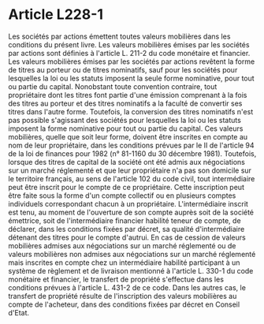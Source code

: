 # Article L228-1

Les sociétés par actions émettent toutes valeurs mobilières dans les conditions du présent livre.   Les valeurs mobilières émises par les sociétés par actions sont définies à l'article L. 211-2 du code monétaire et financier.   Les valeurs mobilières émises par les sociétés par actions revêtent la forme de titres au porteur ou de titres nominatifs, sauf pour les sociétés pour lesquelles la loi ou les statuts imposent la seule forme nominative, pour tout ou partie du capital.   Nonobstant toute convention contraire, tout propriétaire dont les titres font partie d'une émission comprenant à la fois des titres au porteur et des titres nominatifs a la faculté de convertir ses titres dans l'autre forme.   Toutefois, la conversion des titres nominatifs n'est pas possible s'agissant des sociétés pour lesquelles la loi ou les statuts imposent la forme nominative pour tout ou partie du capital.   Ces valeurs mobilières, quelle que soit leur forme, doivent être inscrites en compte au nom de leur propriétaire, dans les conditions prévues par le II de l'article 94 de la loi de finances pour 1982 (n° 81-1160 du 30 décembre 1981).   Toutefois, lorsque des titres de capital de la société ont été admis aux négociations sur un marché réglementé et que leur propriétaire n'a pas son domicile sur le territoire français, au sens de l'article 102 du code civil, tout intermédiaire peut être inscrit pour le compte de ce propriétaire. Cette inscription peut être faite sous la forme d'un compte collectif ou en plusieurs comptes individuels correspondant chacun à un propriétaire.   L'intermédiaire inscrit est tenu, au moment de l'ouverture de son compte auprès soit de la société émettrice, soit de l'intermédiaire financier habilité teneur de compte, de déclarer, dans les conditions fixées par décret, sa qualité d'intermédiaire détenant des titres pour le compte d'autrui.   En cas de cession de valeurs mobilières admises aux négociations sur un marché réglementé ou de valeurs mobilières non admises aux négociations sur un marché réglementé mais inscrites en compte chez un intermédiaire habilité participant à un système de règlement et de livraison mentionné à l'article L. 330-1 du code monétaire et financier, le transfert de propriété s'effectue dans les conditions prévues à l'article L. 431-2 de ce code. Dans les autres cas, le transfert de propriété résulte de l'inscription des valeurs mobilières au compte de l'acheteur, dans des conditions fixées par décret en Conseil d'Etat.
